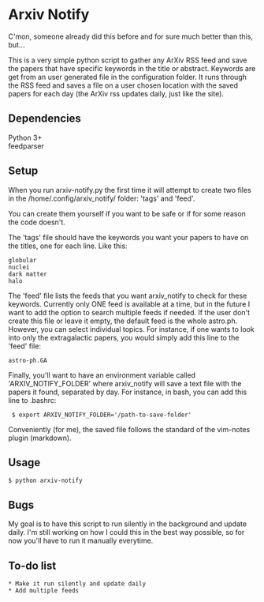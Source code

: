 Arxiv Notify
============

C'mon, someone already did this before and for sure much better than this, but...

This is a very simple python script to gather any ArXiv RSS feed and save the papers that have specific keywords in the title or abstract. Keywords are get from an user generated file in the configuration folder. It runs through the RSS feed and saves a file on a user chosen location with the saved papers for each day (the ArXiv rss updates daily, just like the site).

Dependencies
------------

Python 3+<br/>
feedparser<br/> 

Setup
-----

When you run arxiv-notify.py the first time it will attempt to create two files in the /home/.config/arxiv_notify/ folder: 'tags' and 'feed'.

You can create them yourself if you want to be safe or if for some reason the code doesn't. 

The 'tags' file should have the keywords you want your papers to have on the titles, one for each line. Like this:

    globular 
    nuclei
    dark matter 
    halo

The 'feed' file lists the feeds that you want arxiv_notify to check for these keywords. Currently only ONE feed is available at a time, but in the future I want to add the option to search multiple feeds if needed. If the user don't create this file or leave it empty, the default feed is the whole astro.ph. However, you can select individual topics. For instance, if one wants to look into only the extragalactic papers, you would simply add this line to the 'feed' file:

    astro-ph.GA

Finally, you'll want to have an environment variable called 'ARXIV_NOTIFY_FOLDER' where arxiv_notify will save a text file with the papers it found, separated by day. For instance, in bash, you can add this line to .bashrc:

     $ export ARXIV_NOTIFY_FOLDER='/path-to-save-folder'

Conveniently (for me), the saved file follows the standard of the vim-notes plugin (markdown).

Usage
------

    $ python arxiv-notify

Bugs
----

My goal is to have this script to run silently in the background and update daily. I'm still working on how I could this in the best way possible, so for now you'll have to run it manually everytime. 

To-do list
----------

    * Make it run silently and update daily
    * Add multiple feeds

